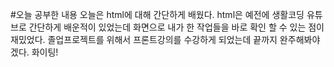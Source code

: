 #오늘 공부한 내용
오늘은 html에 대해 간단하게 배웠다. html은 예전에 생활코딩 유튜브로 간단하게 배운적이 있었는데 화면으로 내가 한 작업들을 바로 확인 할 수 있는 점이 재밌었다. 졸업프로젝트를 위해서 프론트강의를 수강하게 되었는데 끝까지 완주해봐야겠다. 화이팅!